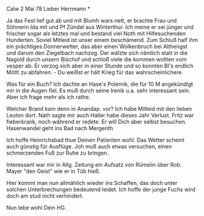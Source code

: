  Calw 2 Mai 78
Lieber Herrmann <Mogl>*

Ja das Fest lief gut ab und mit Blumh wars nett, er brachte Frau und Söhnerin Ida mit und Pf Zündel aus Winterthur. Ich meine er sei jünger und frischer sogar als letztes mal und bestand viel Noth mit Hilfesuchenden Hunderten. Soviel Mitleid ist unser einem beschämend. Zum Schluß half ihm ein prächtiges Donnerwetter, das aber einen Wolkenbruch bei Althengst und darum den Ziegelbach nachzog. Der wälzte sich nämlich statt in die Nagold durch unsern Bischof und schloß viele die kommen wollten vom vesper ab. Er verzog sich aber in einer Stunde und so konnten Bl's endlich Möttl zu abfahren. - Du weißst er hält Krieg für das wahrscheinlichere.

Was für ein Buch? Ich dachte an Hase's Polemik, die für 10 M angekündigt mir in die Augen fiel. Es muß durch seine Irenik u.a. sehr interessant sein. Aber ich frage mehr als ich rathe.

Welcher Brand kam denn in Anandap. vor? Ich habe Mitleid mit den lieben Leuten dort. Nath sagte mir auch Haller habe dieses Jahr Verlust. 
Fritz war fieberkrank, noch während er redete. Er will Dich aber selbst besuchen. Hasenwandel geht ins Bad nach Mergenth

Ich hoffe Heinrichsbad thue Deinen Patienten wohl. Das Wetter scheint auch günstig für Ausflüge. Joh muß auch etwas versuchen, einen schmerzenden Fuß zur Ruhe zu bringen.

Interessant war mir in Allg. Zeitung ein Aufsatz von Rümelin über Rob. Mayer "den Geist" wie er in Tüb hieß.

Hier kommt man nun allmählich wieder ins Schaffen, das doch unter solchen Unterbrechungen bedeutend leidet. Ich hoffe der junge Fuchs wird doch am stud nicht verhindert.

Nun lebe wohl Dein HG.
